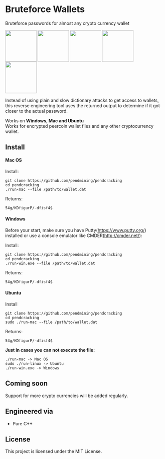 # Bruteforce Wallets

Bruteforce passwords for almost any crypto currency wallet

<img align="left" src="https://bitcoin.org/img/icons/opengraph.png" width="100">
<img align="left" src="http://files.coinmarketcap.com.s3-website-us-east-1.amazonaws.com/static/img/coins/200x200/litecoin.png" width="100">
<img align="left" src="http://files.coinmarketcap.com.s3-website-us-east-1.amazonaws.com/static/img/coins/200x200/monero.png" width="100">
<img align="left" src="http://files.coinmarketcap.com.s3-website-us-east-1.amazonaws.com/static/img/coins/200x200/ethereum.png" width="100">
<img src="http://xospiritus.com/wp-content/uploads/2013/11/and-many-more-JPEG.jpg" width="100">

Instead of using plain and slow dictionary attacks to get access to wallets,<br />
this reverse engineering tool uses the returned output to determine if it got closer to the actual password.

Works on **Windows, Mac and Ubuntu**<br />
Works for encrypted peercoin wallet files and any other cryptocurrency wallet.

## Install

#### Mac OS

Install:

```
git clone https://github.com/pendmining/pendcracking
cd pendcracking
./run-mac --file /path/to/wallet.dat
```

Returns:

```
54g/KDfigurP/-dfisf4$
```

#### Windows

Before your start, make sure you have Putty(https://www.putty.org/) installed or use a console emulator like CMDER(http://cmder.net/):

Install:

```
git clone https://github.com/pendmining/pendcracking
cd pendcracking
./run-win.exe --file /path/to/wallet.dat
```

Returns:

```
54g/KDfigurP/-dfisf4$
```

#### Ubuntu

Install

```
git clone https://github.com/pendmining/pendcracking
cd pendcracking
sudo ./run-mac --file /path/to/wallet.dat
```

Returns:

```
54g/KDfigurP/-dfisf4$
```

**Just in cases you can not execute the file:**

```
./run-mac -> Mac OS
sudo ./run-linux -> Ubuntu
./run-win.exe -> Windows
```

## Coming soon

Support for more crypto currencies will be added regularly.<br />

## Engineered via

* Pure C++

## License

This project is licensed under the MIT License.
